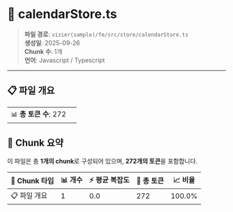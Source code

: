 # 📄 calendarStore.ts

> **파일 경로**: `vizier(sample)/fe/src/store/calendarStore.ts`  
> **생성일**: 2025-09-26  
> **Chunk 수**: 1개  
> **언어**: Javascript / Typescript
---


## 📋 파일 개요

| | |
|--|--|
| 📊 **총 토큰 수**: 272 |  |






## 🧩 Chunk 요약

이 파일은 총 **1개의 chunk**로 구성되어 있으며, **272개의 토큰**을 포함합니다.

| 🧩 Chunk 타입 | 📊 개수 | ⚡ 평균 복잡도 | 📝 총 토큰 | 📈 비율 |
|---------------|--------|-------------|----------|--------|
| 📋 파일 개요 | 1 | 0.0 | 272 | 100.0% |

